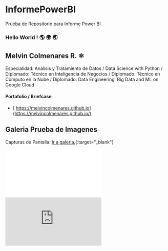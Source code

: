 # InformePowerBI
Prueba de Repositorio para Informe Power BI

### Hello World !      :earth_americas: :earth_africa: :earth_asia:

## Melvin Colmenares R. :atom_symbol:

Especialidad: Análisis y Tratamiento de Datos / Data Science with Python / Diplomado: Técnico en Inteligencia de Negocios / Diplomado: Técnico en Computo en la Nube / Diplomado: Data Engineering, Big Data and ML on Google Cloud

#### Portafolio  / Briefcase 

- [ https://melvincolmenares.github.io](https://melvincolmenares.github.io/)

## Galeria Prueba de Imagenes
Capturas de Pantalla: [Ir a galeria.](https://melvincolmenares.github.io/gallery/){:target="_blank"}
<!-- <div class="embed-container">
    <iframe src="https://melvincolmenares.github.io/gallery/" frameborder="0" allowfullscreen></iframe>
</div>
-->
<div class="embed-container">
    <iframe src="/gallery/" frameborder="0" allowfullscreen></iframe>
</div>

<div class="embed-container">
    <iframe src="https://melvincolmenares.github.io/nuevoinforme/" frameborder="0" scrolling = "no" allowfullscreen ></iframe>
</div>
